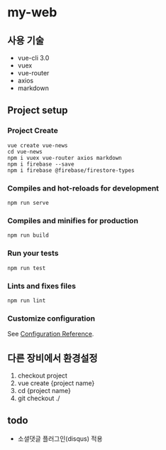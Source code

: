 # my-web

## 사용 기술
* vue-cli 3.0
* vuex
* vue-router
* axios
* markdown

## Project setup
### Project Create
```
vue create vue-news
cd vue-news
npm i vuex vue-router axios markdown
npm i firebase --save
npm i firebase @firebase/firestore-types
```
### Compiles and hot-reloads for development
```
npm run serve
```

### Compiles and minifies for production
```
npm run build
```

### Run your tests
```
npm run test
```

### Lints and fixes files
```
npm run lint
```

### Customize configuration
See [Configuration Reference](https://cli.vuejs.org/config/).


## 다른 장비에서 환경설정
1. checkout project
2. vue create {project name}
3. cd {project name}
4. git checkout ./

## todo
* 소셜댓글 플러그인(disqus) 적용
